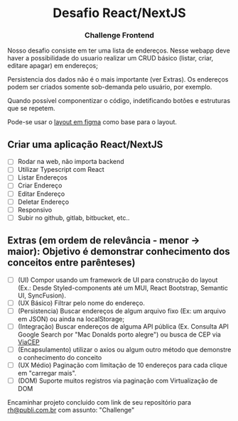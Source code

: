 <h1 align="center">
   Desafio React/NextJS  
<br>
<h3 align="center">
Challenge Frontend   
<br>
</h3>
</h1>

Nosso desafio consiste em ter uma lista de endereços. 
Nesse webapp deve haver a possibilidade do usuario realizar um CRUD básico (listar, criar, editare apagar) em  endereços;

Persistencia dos dados não é o mais importante (ver Extras). Os endereços podem ser criados somente sob-demanda pelo usuário, por exemplo.

Quando possível componentizar o código, indetificando botões e estruturas que se repetem.

Pode-se usar o [layout em figma](https://www.figma.com/file/6wVP58vAlQMPPwugVPX3Fi/ChallengeFrontEnd?node-id=0%3A1) como base para o layout.

## Criar uma aplicação React/NextJS
- [ ] Rodar na web, não importa backend
- [ ] Utilizar Typescript com React
- [ ] Listar Endereços
- [ ] Criar Endereço
- [ ] Editar Endereço
- [ ] Deletar Endereço
- [ ] Responsivo
- [ ] Subir no github, gitlab, bitbucket, etc..

## Extras (em ordem de relevância - menor -> maior): Objetivo é demonstrar conhecimento dos conceitos entre parênteses) 
- [ ] (UI) Compor usando um framework de UI para construção do layout (Ex.: Desde Styled-components até um MUI, React Bootstrap, Semantic UI, SyncFusion).
- [ ] (UX Básico) Filtrar pelo nome do endereço.
- [ ] (Persistencia) Buscar endereços de algum arquivo fixo (Ex: um arquivo em JSON) ou ainda na localStorage;
- [ ] (Integração) Buscar endereços de alguma API pública (Ex. Consulta API Google Search por "Mac Donalds porto alegre") ou busca de CEP via [ViaCEP](https://viacep.com.br/)  
- [ ] (Encapsulamento) utilizar o axios ou algum outro método que demonstre o conhecimento do conceito
- [ ] (UX Médio) Paginação com limitação de 10 endereços para cada clique em "carregar mais".
- [ ] (DOM) Suporte muitos registros via paginação com Virtualização de DOM

Encaminhar projeto concluido com link de seu repositório para rh@publi.com.br com assunto: "Challenge"
